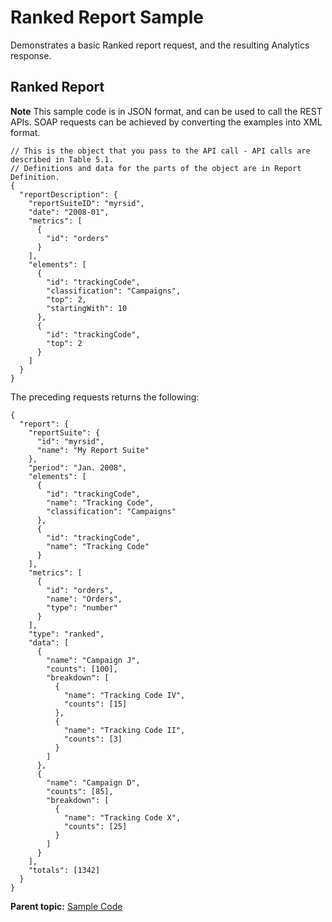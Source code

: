 # Ranked Report Sample

Demonstrates a basic Ranked report request, and the resulting Analytics response.

## Ranked Report

**Note** This sample code is in JSON format, and can be used to call the REST APIs. SOAP requests can be achieved by converting the examples into XML format.

```
// This is the object that you pass to the API call - API calls are described in Table 5.1.
// Definitions and data for the parts of the object are in Report Definition.
{
  "reportDescription": {
    "reportSuiteID": "myrsid",
    "date": "2008-01",
    "metrics": [
      {
        "id": "orders"
      }
    ],
    "elements": [
      {
        "id": "trackingCode",
        "classification": "Campaigns",
        "top": 2,
        "startingWith": 10
      },
      {
        "id": "trackingCode",
        "top": 2
      }
    ]
  }
}
```

The preceding requests returns the following:

```
{
  "report": {
    "reportSuite": {
      "id": "myrsid",
      "name": "My Report Suite"
    },
    "period": "Jan. 2008",
    "elements": [
      {
        "id": "trackingCode",
        "name": "Tracking Code",
        "classification": "Campaigns"
      },
      {
        "id": "trackingCode",
        "name": "Tracking Code"
      }
    ],
    "metrics": [
      {
        "id": "orders",
        "name": "Orders",
        "type": "number"
      }
    ],
    "type": "ranked",
    "data": [
      {
        "name": "Campaign J",
        "counts": [100],
        "breakdown": [
          {
            "name": "Tracking Code IV",
            "counts": [15]
          },
          {
            "name": "Tracking Code II",
            "counts": [3]
          }
        ]
      },
      {
        "name": "Campaign D",
        "counts": [85],
        "breakdown": [
          {
            "name": "Tracking Code X",
            "counts": [25]
          }
        ]
      }
    ],
    "totals": [1342]
  }
}
```

**Parent topic:** [Sample Code](../sample_code/c_sampleCode.md)

